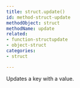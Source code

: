 ```yaml
---
title: struct.update()
id: method-struct-update
methodObject: struct
methodName: update
related:
- function-structupdate
- object-struct
categories:
- struct

---
```


Updates a key with a value.